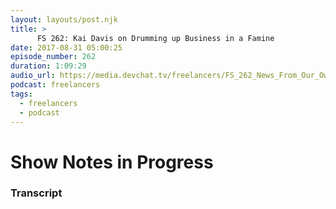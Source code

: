 ```yaml
---
layout: layouts/post.njk
title: >
      FS 262: Kai Davis on Drumming up Business in a Famine
date: 2017-08-31 05:00:25
episode_number: 262
duration: 1:09:29
audio_url: https://media.devchat.tv/freelancers/FS_262_News_From_Our_Own_Freelancing_Businesses.mp3
podcast: freelancers
tags: 
  - freelancers
  - podcast
---
```


# Show Notes in Progress


### Transcript


